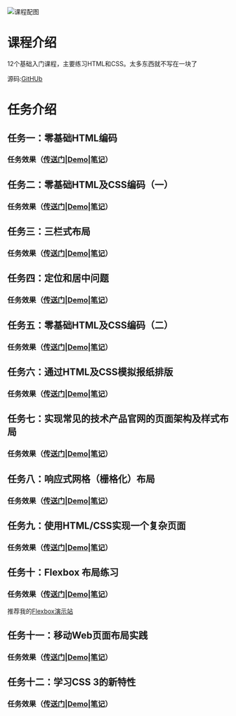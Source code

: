 ![课程配图](https://gss0.baidu.com/9rkZbzqaKgQUohGko9WTAnF6hhy/mms-res/fed/ife/ife_tutor/htmlcss.ec85cad580b3bfce.jpg)

# 课程介绍
12个基础入门课程，主要练习HTML和CSS。太多东西就不写在一块了

源码:[GitHUb](https://github.com/xluos/ife/tree/gh-pages/%E5%B0%8F%E8%96%87%E5%AD%A6%E9%99%A2)
# 任务介绍
## 任务一：零基础HTML编码
### 任务效果（[传送门](http://ife.baidu.com/course/detail/id/90)|[Demo](https://xluos.github.io/ife/%E5%B0%8F%E8%96%87%E5%AD%A6%E9%99%A2/1-1.html)|[笔记](https://github.com/xluos/note-and-blog/blob/master/%E5%AD%A6%E4%B9%A0%E8%AE%B0%E5%BD%95/%E7%99%BE%E5%BA%A6IFE%E7%AC%94%E8%AE%B0/%E5%B0%8F%E8%96%87%E5%AD%A6%E9%99%A2-%E4%BB%BB%E5%8A%A11.md)）

## 任务二：零基础HTML及CSS编码（一）
### 任务效果（[传送门](http://ife.baidu.com/course/detail/id/92)|[Demo](https://xluos.github.io/ife/%E5%B0%8F%E8%96%87%E5%AD%A6%E9%99%A2/1-2.html)|[笔记](https://github.com/xluos/note-and-blog/blob/master/%E5%AD%A6%E4%B9%A0%E8%AE%B0%E5%BD%95/%E7%99%BE%E5%BA%A6IFE%E7%AC%94%E8%AE%B0/%E5%B0%8F%E8%96%87%E5%AD%A6%E9%99%A2-%E4%BB%BB%E5%8A%A12.md)）

## 任务三：三栏式布局
### 任务效果（[传送门](http://ife.baidu.com/course/detail/id/94)|[Demo](https://xluos.github.io/ife/%E5%B0%8F%E8%96%87%E5%AD%A6%E9%99%A2/1-3.html)|[笔记](https://github.com/xluos/note-and-blog/blob/master/%E5%AD%A6%E4%B9%A0%E8%AE%B0%E5%BD%95/%E7%99%BE%E5%BA%A6IFE%E7%AC%94%E8%AE%B0/%E5%B0%8F%E8%96%87%E5%AD%A6%E9%99%A2-%E4%BB%BB%E5%8A%A13.md)）

## 任务四：定位和居中问题
### 任务效果（[传送门](http://ife.baidu.com/course/detail/id/95)|[Demo](https://xluos.github.io/ife/%E5%B0%8F%E8%96%87%E5%AD%A6%E9%99%A2/1-4.html)|[笔记](https://github.com/xluos/note-and-blog/blob/master/%E5%AD%A6%E4%B9%A0%E8%AE%B0%E5%BD%95/%E7%99%BE%E5%BA%A6IFE%E7%AC%94%E8%AE%B0/%E5%B0%8F%E8%96%87%E5%AD%A6%E9%99%A2-%E4%BB%BB%E5%8A%A14.md)）

## 任务五：零基础HTML及CSS编码（二）
### 任务效果（[传送门](http://ife.baidu.com/course/detail/id/96)|[Demo](https://xluos.github.io/ife/%E5%B0%8F%E8%96%87%E5%AD%A6%E9%99%A2/1-5.html)|[笔记](https://github.com/xluos/note-and-blog/blob/master/%E5%AD%A6%E4%B9%A0%E8%AE%B0%E5%BD%95/%E7%99%BE%E5%BA%A6IFE%E7%AC%94%E8%AE%B0/%E5%B0%8F%E8%96%87%E5%AD%A6%E9%99%A2-%E4%BB%BB%E5%8A%A15.md)）

## 任务六：通过HTML及CSS模拟报纸排版
### 任务效果（[传送门](http://ife.baidu.com/course/detail/id/99)|[Demo](https://xluos.github.io/ife/%E5%B0%8F%E8%96%87%E5%AD%A6%E9%99%A2/1-6.html)|[笔记](https://github.com/xluos/note-and-blog/blob/master/%E5%AD%A6%E4%B9%A0%E8%AE%B0%E5%BD%95/%E7%99%BE%E5%BA%A6IFE%E7%AC%94%E8%AE%B0/%E5%B0%8F%E8%96%87%E5%AD%A6%E9%99%A2-%E4%BB%BB%E5%8A%A16.md)）

## 任务七：实现常见的技术产品官网的页面架构及样式布局
### 任务效果（[传送门](http://ife.baidu.com/course/detail/id/102)|[Demo](https://xluos.github.io/ife/%E5%B0%8F%E8%96%87%E5%AD%A6%E9%99%A2/1-7.html)|[笔记](https://github.com/xluos/note-and-blog/blob/master/%E5%AD%A6%E4%B9%A0%E8%AE%B0%E5%BD%95/%E7%99%BE%E5%BA%A6IFE%E7%AC%94%E8%AE%B0/%E5%B0%8F%E8%96%87%E5%AD%A6%E9%99%A2-%E4%BB%BB%E5%8A%A17.md)）

## 任务八：响应式网格（栅格化）布局
### 任务效果（[传送门](http://ife.baidu.com/course/detail/id/104)|[Demo](https://xluos.github.io/ife/%E5%B0%8F%E8%96%87%E5%AD%A6%E9%99%A2/1-8.html)|[笔记](https://github.com/xluos/note-and-blog/blob/master/%E5%AD%A6%E4%B9%A0%E8%AE%B0%E5%BD%95/%E7%99%BE%E5%BA%A6IFE%E7%AC%94%E8%AE%B0/%E5%B0%8F%E8%96%87%E5%AD%A6%E9%99%A2-%E4%BB%BB%E5%8A%A18.md)）

## 任务九：使用HTML/CSS实现一个复杂页面
### 任务效果（[传送门](http://ife.baidu.com/course/detail/id/113)|[Demo](https://xluos.github.io/ife/%E5%B0%8F%E8%96%87%E5%AD%A6%E9%99%A2/1-9.html)|[笔记](https://github.com/xluos/note-and-blog/blob/master/%E5%AD%A6%E4%B9%A0%E8%AE%B0%E5%BD%95/%E7%99%BE%E5%BA%A6IFE%E7%AC%94%E8%AE%B0/%E5%B0%8F%E8%96%87%E5%AD%A6%E9%99%A2-%E4%BB%BB%E5%8A%A19.md)）

## 任务十：Flexbox 布局练习
### 任务效果（[传送门](http://ife.baidu.com/course/detail/id/114)|[Demo](https://xluos.github.io/ife/%E5%B0%8F%E8%96%87%E5%AD%A6%E9%99%A2/1-10.html)|[笔记](https://github.com/xluos/note-and-blog/blob/master/%E5%AD%A6%E4%B9%A0%E8%AE%B0%E5%BD%95/%E7%99%BE%E5%BA%A6IFE%E7%AC%94%E8%AE%B0/%E5%B0%8F%E8%96%87%E5%AD%A6%E9%99%A2-%E4%BB%BB%E5%8A%A110.md)）
推荐我的[Flexbox演示站](https://xluos.github.io/demo/flexbox/)

## 任务十一：移动Web页面布局实践
### 任务效果（[传送门](http://ife.baidu.com/course/detail/id/116)|[Demo](https://xluos.github.io/ife/%E5%B0%8F%E8%96%87%E5%AD%A6%E9%99%A2/1-11.html)|[笔记](https://github.com/xluos/note-and-blog/blob/master/%E5%AD%A6%E4%B9%A0%E8%AE%B0%E5%BD%95/%E7%99%BE%E5%BA%A6IFE%E7%AC%94%E8%AE%B0/%E5%B0%8F%E8%96%87%E5%AD%A6%E9%99%A2-%E4%BB%BB%E5%8A%A111.md)）

## 任务十二：学习CSS 3的新特性
### 任务效果（[传送门](http://ife.baidu.com/course/detail/id/117)|[Demo](https://xluos.github.io/ife/%E5%B0%8F%E8%96%87%E5%AD%A6%E9%99%A2/1-13.html)|[笔记](https://github.com/xluos/note-and-blog/blob/master/%E5%AD%A6%E4%B9%A0%E8%AE%B0%E5%BD%95/%E7%99%BE%E5%BA%A6IFE%E7%AC%94%E8%AE%B0/%E5%B0%8F%E8%96%87%E5%AD%A6%E9%99%A2-%E4%BB%BB%E5%8A%A113.md)）

